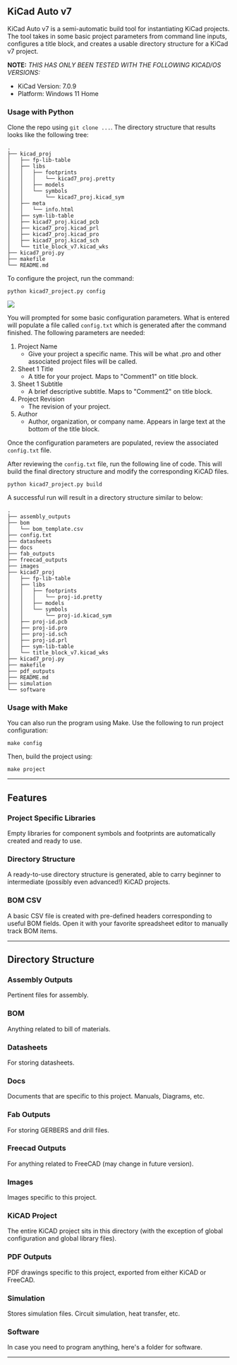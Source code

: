 ## KiCad Auto v7

KiCad Auto v7 is a semi-automatic build tool for instantiating KiCad projects. The tool takes in some basic project parameters from command line inputs, configures a title block, and creates a usable directory structure for a KiCad v7 project.

**NOTE:** *THIS HAS ONLY BEEN TESTED WITH THE FOLLOWING KICAD/OS VERSIONS:*
- KiCad Version: 7.0.9
- Platform: Windows 11 Home

### Usage with Python

Clone the repo using `git clone ...`. The directory structure that results looks like the following tree:

```
.
├── kicad_proj
│   ├── fp-lib-table
│   ├── libs
│   │   ├── footprints
│   │   │   └── kicad7_proj.pretty
│   │   ├── models
│   │   └── symbols
│   │       └── kicad7_proj.kicad_sym
│   ├── meta
│   │   └── info.html
│   ├── sym-lib-table
│   ├── kicad7_proj.kicad_pcb
│   ├── kicad7_proj.kicad_prl
│   ├── kicad7_proj.kicad_pro
│   ├── kicad7_proj.kicad_sch
│   └── title_block_v7.kicad_wks
├── kicad7_proj.py
├── makefile
└── README.md
```

To configure the project, run the command:

```
python kicad7_project.py config
```

![](https://github.com/dpsciarrino/kicad_auto_v7/blob/main/KiCAD%20v7%20Configuration.gif)

You will prompted for some basic configuration parameters. What is entered will populate a file called `config.txt` which is generated after the command finished. The following parameters are needed:

1.  Project Name
    - Give your project a specific name. This will be what .pro and other associated project files will be called.
2.  Sheet 1 Title
    - A title for your project. Maps to "Comment1" on title block.
3.  Sheet 1 Subtitle
    - A brief descriptive subtitle. Maps to "Comment2" on title block.
4.  Project Revision
    - The revision of your project.
5.  Author
    - Author, organization, or company name. Appears in large text at the bottom of the title block.

Once the configuration parameters are populated, review the associated `config.txt` file.

After reviewing the `config.txt` file, run the following line of code. This will build the final directory structure and modify the corresponding KiCAD files.

```
python kicad7_project.py build
```

A successful run will result in a directory structure similar to below:

```
.
├── assembly_outputs
├── bom
│   └── bom_template.csv
├── config.txt
├── datasheets
├── docs
├── fab_outputs
├── freecad_outputs
├── images
├── kicad7_proj
│   ├── fp-lib-table
│   ├── libs
│   │   ├── footprints
│   │   │   └── proj-id.pretty
│   │   ├── models
│   │   └── symbols
│   │       └── proj-id.kicad_sym
│   ├── proj-id.pcb
│   ├── proj-id.pro
│   ├── proj-id.sch
│   ├── proj-id.prl
│   ├── sym-lib-table
│   └── title_block_v7.kicad_wks
├── kicad7_proj.py
├── makefile
├── pdf_outputs
├── README.md
├── simulation
└── software
```

### Usage with Make

You can also run the program using Make. Use the following to run project configuration:

```
make config
```

Then, build the project using:
```
make project
```

* * *

## Features

### Project Specific Libraries

Empty libraries for component symbols and footprints are automatically created and ready to use.

### Directory Structure

A ready-to-use directory structure is generated, able to carry beginner to intermediate (possibly even advanced!) KiCAD projects.

### BOM CSV

A basic CSV file is created with pre-defined headers corresponding to useful BOM fields. Open it with your favorite spreadsheet editor to manually track BOM items.

* * *

## Directory Structure

### Assembly Outputs

Pertinent files for assembly.

### BOM

Anything related to bill of materials.

### Datasheets

For storing datasheets.

### Docs

Documents that are specific to this project. Manuals, Diagrams, etc.

### Fab Outputs

For storing GERBERS and drill files.

### Freecad Outputs

For anything related to FreeCAD (may change in future version).

### Images

Images specific to this project.

### KiCAD Project

The entire KiCAD project sits in this directory (with the exception of global configuration and global library files).

### PDF Outputs

PDF drawings specific to this project, exported from either KiCAD or FreeCAD.

### Simulation

Stores simulation files. Circuit simulation, heat transfer, etc.

### Software

In case you need to program anything, here's a folder for software.

* * *
